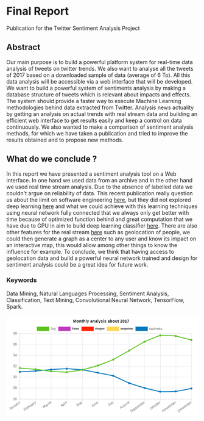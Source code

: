 # Final Report
Publication for the Twitter Sentiment Analysis Project

## Abstract
Our main purpose is to build a powerful platform system for real-time data analysis of tweets on twitter trends. We also want to analyse all the tweets of 2017 based on a downloaded sample of data (average of 6 To). All this data analysis will be accessible via a web interface that will be developed. We want to build a powerful system of sentiments analysis by making a database structure of tweets which is relevant about impacts and effects. The system should provide a faster way to execute Machine Learning methodologies behind data extracted from Twitter. Analysis news actuality by getting an analysis on actual trends with real stream data and building an efficient web interface to get results easily and keep a control on data continuously.
We also wanted to make a comparison of sentiment analysis methods, for which we have taken a publication and tried to improve the results obtained and to propose new methods.

## What do we conclude ?

In this report we have presented a sentiment analysis tool on a Web interface. In one hand we used data from an archive and in the other hand we used real time stream analysis. Due to the absence of labelled data we couldn't argue on reliability of data.  This recent publication really question us about the limit on software engineering [here](http://www.inf.usi.ch/phd/lin/downloads/Lin2018a.pdf), but they did not explored deep learning [here](https://www.researchgate.net/publication/320101315_Textmining_at_EmoInt-2017_A_Deep_Learning_Approach_to_Sentiment_Intensity_Scoring_of_English_Tweets) and what we could achieve with this learning techniques using neural network fully connected that we always only get better with time because of optimized function behind and great computation that we have due to GPU in aim to build deep learning classifier [here](https://reader.elsevier.com/reader/sd/94DCC5BBC6744B82108E1435810AE13BED6ED08D41531BA6CD0114B7355D4C44FEC2A6F8C55F0B14ABCFEFF5655CD608). 
There are also other features for the real stream [here](https://twitter.yannistannier.io/#/realtime) such as geolocation of people, we could then generate a graph as a center to any user and know its impact on an interactive map, this would allow among other things to know the influence for example. To conclude, we think that having access to geolocation data and build a powerful neural network trained and design for sentiment analysis could be a great idea for future work. 


### Keywords
Data Mining, Natural Languages Processing,  Sentiment  Analysis,  Classification,  Text  Mining,  Convolutional Neural Network, TensorFlow, Spark.


![alt text](https://github.com/mbenhamd/database-publication-latex/blob/master/monthly_analysis_joy_sadness-exemple.png?raw=true "Results by month for joy and sadness emotions during the 2017")

